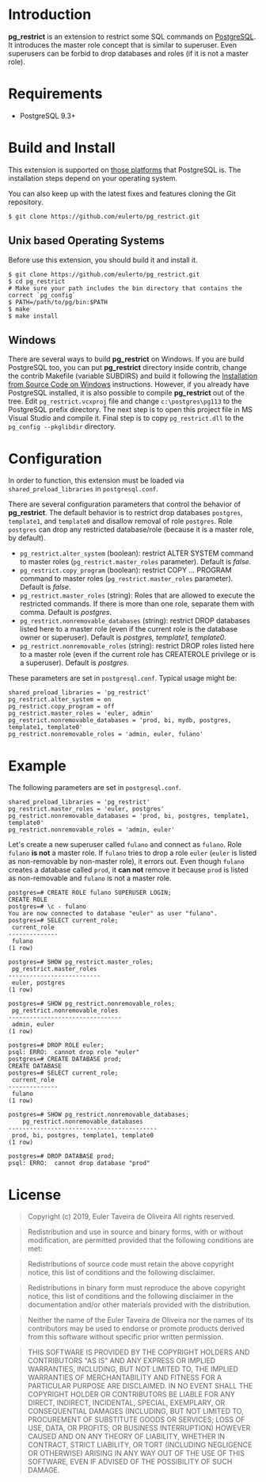 Introduction
============

**pg_restrict** is an extension to restrict some SQL commands on [PostgreSQL](http://www.postgresql.org/). It introduces the master role concept that is similar to superuser. Even superusers can be forbid to drop databases and roles (if it is not a master role).

Requirements
============

* PostgreSQL 9.3+

Build and Install
=================

This extension is supported on [those platforms](http://www.postgresql.org/docs/current/static/supported-platforms.html) that PostgreSQL is. The installation steps depend on your operating system.

You can also keep up with the latest fixes and features cloning the Git repository.

```
$ git clone https://github.com/eulerto/pg_restrict.git
```

Unix based Operating Systems
----------------------------

Before use this extension, you should build it and install it.

```
$ git clone https://github.com/eulerto/pg_restrict.git
$ cd pg_restrict
# Make sure your path includes the bin directory that contains the correct `pg_config`
$ PATH=/path/to/pg/bin:$PATH
$ make
$ make install
```

Windows
-------

There are several ways to build **pg_restrict** on Windows. If you are build PostgreSQL too, you can put **pg_restrict** directory inside contrib, change the contrib Makefile (variable SUBDIRS) and build it following the [Installation from Source Code on Windows](http://www.postgresql.org/docs/current/static/install-windows.html) instructions. However, if you already have PostgreSQL installed, it is also possible to compile **pg_restrict** out of the tree. Edit `pg_restrict.vcxproj` file and change `c:\postgres\pg113` to the PostgreSQL prefix directory. The next step is to open this project file in MS Visual Studio and compile it. Final step is to copy `pg_restrict.dll` to the `pg_config --pkglibdir` directory.

Configuration
=============

In order to function, this extension must be loaded via `shared_preload_libraries` in `postgresql.conf`.

There are several configuration parameters that control the behavior of **pg_restrict**. The default behavior is to restrict drop databases `postgres`, `template1`, and `template0` and disallow removal of role `postgres`. Role `postgres` can drop any restricted database/role (because it is a master role, by default).

* `pg_restrict.alter_system` (boolean): restrict ALTER SYSTEM command to master roles (`pg_restrict.master_roles` parameter). Default is _false_.
* `pg_restrict.copy_program` (boolean): restrict COPY ... PROGRAM command to master roles (`pg_restrict.master_roles` parameter). Default is _false_.
* `pg_restrict.master_roles` (string): Roles that are allowed to execute the restricted commands. If there is more than one role, separate them with comma. Default is _postgres_.
* `pg_restrict.nonremovable_databases` (string): restrict DROP databases listed here to a master role (even if the current role is the database owner or superuser). Default is _postgres, template1, template0_.
* `pg_restrict.nonremovable_roles` (string): restrict DROP roles listed here to a master role (even if the current role has CREATEROLE privilege or is a superuser). Default is _postgres_.

These parameters are set in `postgresql.conf`. Typical usage might be:

```
shared_preload_libraries = 'pg_restrict'
pg_restrict.alter_system = on
pg_restrict.copy_program = off
pg_restrict.master_roles = 'euler, admin'
pg_restrict.nonremovable_databases = 'prod, bi, mydb, postgres, template1, template0'
pg_restrict.nonremovable_roles = 'admin, euler, fulano'
```

Example
=======

The following parameters are set in `postgresql.conf`.

```
shared_preload_libraries = 'pg_restrict'
pg_restrict.master_roles = 'euler, postgres'
pg_restrict.nonremovable_databases = 'prod, bi, postgres, template1, template0'
pg_restrict.nonremovable_roles = 'admin, euler'
```

Let's create a new superuser called `fulano` and connect as `fulano`. Role `fulano` **is not** a master role. If `fulano` tries to drop a role `euler` (`euler` is listed as non-removable by non-master role), it errors out. Even though `fulano` creates a database called `prod`, it **can not** remove it because `prod` is listed as non-removable and `fulano` is not a master role.

```
postgres=# CREATE ROLE fulano SUPERUSER LOGIN;
CREATE ROLE
postgres=# \c - fulano
You are now connected to database "euler" as user "fulano".
postgres=# SELECT current_role;
 current_role 
--------------
 fulano
(1 row)

postgres=# SHOW pg_restrict.master_roles;
 pg_restrict.master_roles 
--------------------------
 euler, postgres
(1 row)

postgres=# SHOW pg_restrict.nonremovable_roles;
 pg_restrict.nonremovable_roles 
--------------------------------
 admin, euler
(1 row)

postgres=# DROP ROLE euler;
psql: ERRO:  cannot drop role "euler"
postgres=# CREATE DATABASE prod;
CREATE DATABASE
postgres=# SELECT current_role;
 current_role 
--------------
 fulano
(1 row)

postgres=# SHOW pg_restrict.nonremovable_databases;
    pg_restrict.nonremovable_databases        
------------------------------------------
 prod, bi, postgres, template1, template0
(1 row)

postgres=# DROP DATABASE prod;
psql: ERRO:  cannot drop database "prod"
```

License
=======

> Copyright (c) 2019, Euler Taveira de Oliveira
> All rights reserved.

> Redistribution and use in source and binary forms, with or without modification, are permitted provided that the following conditions are met:

> Redistributions of source code must retain the above copyright notice, this list of conditions and the following disclaimer.

> Redistributions in binary form must reproduce the above copyright notice, this list of conditions and the following disclaimer in the documentation and/or other materials provided with the distribution.

> Neither the name of the Euler Taveira de Oliveira nor the names of its contributors may be used to endorse or promote products derived from this software without specific prior written permission.

> THIS SOFTWARE IS PROVIDED BY THE COPYRIGHT HOLDERS AND CONTRIBUTORS "AS IS" AND ANY EXPRESS OR IMPLIED WARRANTIES, INCLUDING, BUT NOT LIMITED TO, THE IMPLIED WARRANTIES OF MERCHANTABILITY AND FITNESS FOR A PARTICULAR PURPOSE ARE DISCLAIMED. IN NO EVENT SHALL THE COPYRIGHT HOLDER OR CONTRIBUTORS BE LIABLE FOR ANY DIRECT, INDIRECT, INCIDENTAL, SPECIAL, EXEMPLARY, OR CONSEQUENTIAL DAMAGES (INCLUDING, BUT NOT LIMITED TO, PROCUREMENT OF SUBSTITUTE GOODS OR SERVICES; LOSS OF USE, DATA, OR PROFITS; OR BUSINESS INTERRUPTION) HOWEVER CAUSED AND ON ANY THEORY OF LIABILITY, WHETHER IN CONTRACT, STRICT LIABILITY, OR TORT (INCLUDING NEGLIGENCE OR OTHERWISE) ARISING IN ANY WAY OUT OF THE USE OF THIS SOFTWARE, EVEN IF ADVISED OF THE POSSIBILITY OF SUCH DAMAGE.
